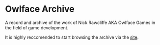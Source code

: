 # Owlface Archive
A record and archive of the work of Nick Rawcliffe AKA Owlface Games in the field of game development.

It is highly reccomended to start browsing the archive via the [site](https://owlfacegames.github.io/owlface_archive/).
